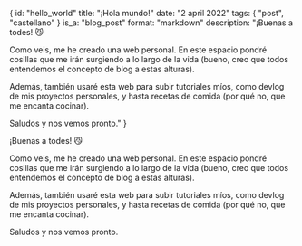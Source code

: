 {
    id: "hello_world"
    title: "¡Hola mundo!"
    date: "2 april 2022"
    tags: { "post", "castellano" }
    is_a: "blog_post"
    format: "markdown"
    description: "¡Buenas a todes! 😼

Como veis, me he creado una web personal. En este espacio pondré cosillas que me
irán surgiendo a lo largo de la vida (bueno, creo que todos entendemos el
concepto de blog a estas alturas).

Además, también usaré esta web para subir tutoriales míos, como devlog de mis
proyectos personales, y hasta recetas de comida (por qué no, que me encanta
cocinar).

Saludos y nos vemos pronto."
}

¡Buenas a todes! 😼

Como veis, me he creado una web personal. En este espacio pondré cosillas que me
irán surgiendo a lo largo de la vida (bueno, creo que todos entendemos el
concepto de blog a estas alturas).

Además, también usaré esta web para subir tutoriales míos, como devlog de mis
proyectos personales, y hasta recetas de comida (por qué no, que me encanta
cocinar).

Saludos y nos vemos pronto.